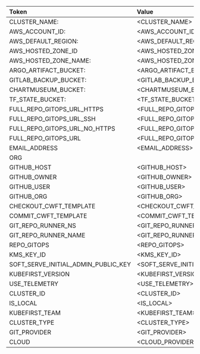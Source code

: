 | Token                               | Value                                 |
| :---------------------------------- | :------------------------------------ |
| CLUSTER_NAME:                       | <CLUSTER_NAME>                        |
| AWS_ACCOUNT_ID:                     | <AWS_ACCOUNT_ID>                      |
| AWS_DEFAULT_REGION:                 | <AWS_DEFAULT_REGION>                  |
| AWS_HOSTED_ZONE_ID                  | <AWS_HOSTED_ZONE_ID>                  |
| AWS_HOSTED_ZONE_NAME:               | <AWS_HOSTED_ZONE_NAME>                |
| ARGO_ARTIFACT_BUCKET:               | <ARGO_ARTIFACT_BUCKET>                |
| GITLAB_BACKUP_BUCKET:               | <GITLAB_BACKUP_BUCKET>                |
| CHARTMUSEUM_BUCKET:                 | <CHARTMUSEUM_BUCKET>                  |
| TF_STATE_BUCKET:                    | <TF_STATE_BUCKET>                     |
| FULL_REPO_GITOPS_URL_HTTPS          | <FULL_REPO_GITOPS_URL_HTTPS>          |
| FULL_REPO_GITOPS_URL_SSH            | <FULL_REPO_GITOPS_URL_SSH>            |
| FULL_REPO_GITOPS_URL_NO_HTTPS       | <FULL_REPO_GITOPS_URL_NO_HTTPS>       |
| FULL_REPO_GITOPS_URL                | <FULL_REPO_GITOPS_URL>                |
| EMAIL_ADDRESS                       | <EMAIL_ADDRESS>                       |
| ORG                                 | <ORG>                                 |
| GITHUB_HOST                         | <GITHUB_HOST>                         |
| GITHUB_OWNER                        | <GITHUB_OWNER>                        |
| GITHUB_USER                         | <GITHUB_USER>                         |
| GITHUB_ORG                          | <GITHUB_ORG>                          |
| CHECKOUT_CWFT_TEMPLATE              | <CHECKOUT_CWFT_TEMPLATE>              |
| COMMIT_CWFT_TEMPLATE                | <COMMIT_CWFT_TEMPLATE>                |
| GIT_REPO_RUNNER_NS                  | <GIT_REPO_RUNNER_NS>                  |
| GIT_REPO_RUNNER_NAME                | <GIT_REPO_RUNNER_NAME>                |
| REPO_GITOPS                         | <REPO_GITOPS>                         |
| KMS_KEY_ID                          | <KMS_KEY_ID>                          |
| SOFT_SERVE_INITIAL_ADMIN_PUBLIC_KEY | <SOFT_SERVE_INITIAL_ADMIN_PUBLIC_KEY> |
| KUBEFIRST_VERSION                   | <KUBEFIRST_VERSION>                   |
| USE_TELEMETRY                       | <USE_TELEMETRY>                       |
| CLUSTER_ID                          | <CLUSTER_ID>                          |
| IS_LOCAL                            | <IS_LOCAL>                            |
| KUBEFIRST_TEAM                      | <KUBEFIRST_TEAM>                      |
| CLUSTER_TYPE                        | <CLUSTER_TYPE>                        |
| GIT_PROVIDER                        | <GIT_PROVIDER>                        |
| CLOUD                               | <CLOUD_PROVIDER>                      |
